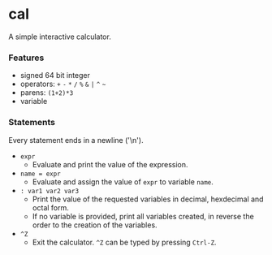 # cal
A simple interactive calculator.
### Features
- signed 64 bit integer
- operators: `+` `-` `*` `/` `%` `&` `|` `^` `~`
- parens: `(1+2)*3`
- variable

### Statements
Every statement ends in a newline ('\n').
- `expr`
  - Evaluate and print the value of the expression.
- `name = expr`
  - Evaluate and assign the value of `expr` to variable `name`.
- `: var1 var2 var3`
  - Print the value of the requested variables in decimal, hexdecimal and octal form.
  - If no variable is provided, print all variables created, in reverse the order to the creation of the variables.
- `^Z`
  - Exit the calculator. `^Z` can be typed by pressing `Ctrl-Z`.
